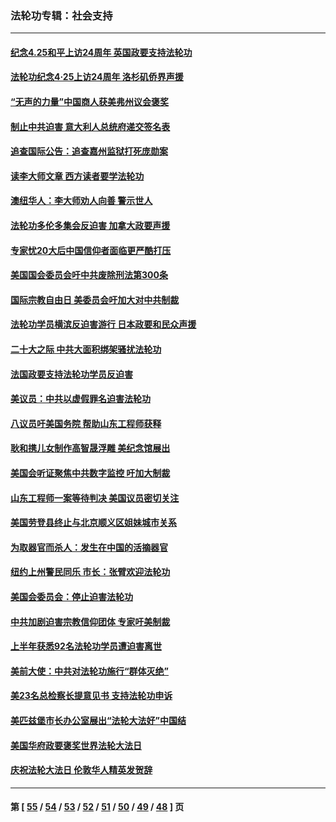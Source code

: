 ### 法轮功专辑：社会支持
---
#### [纪念4.25和平上访24周年 英国政要支持法轮功](../../pages/nf4386/n13984057.md?05030430) 
#### [法轮功纪念4·25上访24周年 洛杉矶侨界声援](../../pages/nf4386/n13978796.md?05030430) 
#### [“无声的力量”中国商人获美弗州议会褒奖](../../pages/nf4386/n13941208.md?05030430) 
#### [制止中共迫害 意大利人总统府递交签名表](../../pages/nf4386/n13933726.md?05030430) 
#### [追查国际公告：追查嘉州监狱打死庞勋案](../../pages/nf4386/n13933461.md?05030430) 
#### [读李大师文章 西方读者要学法轮功](../../pages/nf4386/n13925142.md?05030430) 
#### [澳纽华人：李大师劝人向善 警示世人](../../pages/nf4386/n13924146.md?05030430) 
#### [法轮功多伦多集会反迫害 加拿大政要声援](../../pages/nf4386/n13881303.md?05030430) 
#### [专家忧20大后中国信仰者面临更严酷打压](../../pages/nf4386/n13874993.md?05030430) 
#### [美国国会委员会吁中共废除刑法第300条](../../pages/nf4386/n13868121.md?05030430) 
#### [国际宗教自由日 美委员会吁加大对中共制裁](../../pages/nf4386/n13855021.md?05030430) 
#### [法轮功学员横滨反迫害游行 日本政要和民众声援](../../pages/nf4386/n13847132.md?05030430) 
#### [二十大之际 中共大面积绑架骚扰法轮功](../../pages/nf4386/n13846381.md?05030430) 
#### [法国政要支持法轮功学员反迫害](../../pages/nf4386/n13841970.md?05030430) 
#### [美议员：中共以虚假罪名迫害法轮功](../../pages/nf4386/n13841083.md?05030430) 
#### [八议员吁美国务院 帮助山东工程师获释](../../pages/nf4386/n13836379.md?05030430) 
#### [耿和携儿女制作高智晟浮雕 美纪念馆展出](../../pages/nf4386/n13829624.md?05030430) 
#### [美国会听证聚焦中共数字监控 吁加大制裁](../../pages/nf4386/n13825083.md?05030430) 
#### [山东工程师一案等待判决 美国议员密切关注](../../pages/nf4386/n13815065.md?05030430) 
#### [美国劳登县终止与北京顺义区姐妹城市关系](../../pages/nf4386/n13811030.md?05030430) 
#### [为取器官而杀人：发生在中国的活摘器官](../../pages/nf4386/n13794731.md?05030430) 
#### [纽约上州警民同乐 市长：张臂欢迎法轮功](../../pages/nf4386/n13794375.md?05030430) 
#### [美国会委员会：停止迫害法轮功](../../pages/nf4386/n13788164.md?05030430) 
#### [中共加剧迫害宗教信仰团体 专家吁美制裁](../../pages/nf4386/n13780252.md?05030430) 
#### [上半年获悉92名法轮功学员遭迫害离世](../../pages/nf4386/n13772701.md?05030430) 
#### [美前大使：中共对法轮功施行“群体灭绝”](../../pages/nf4386/n13771705.md?05030430) 
#### [美23名总检察长提意见书 支持法轮功申诉](../../pages/nf4386/n13766596.md?05030430) 
#### [美匹兹堡市长办公室展出“法轮大法好”中国结](../../pages/nf4386/n13749721.md?05030430) 
#### [美国华府政要褒奖世界法轮大法日](../../pages/nf4386/n13743770.md?05030430) 
#### [庆祝法轮大法日 伦敦华人精英发贺辞](../../pages/nf4386/n13741593.md?05030430) 

---
#### 第 [ [55](./55.md?05030430) / [54](./54.md?05030430) / [53](./53.md?05030430) / [52](./52.md?05030430) / [51](./51.md?05030430) / [50](./50.md?05030430) / [49](./49.md?05030430) / [48](./48.md?05030430) ] 页
